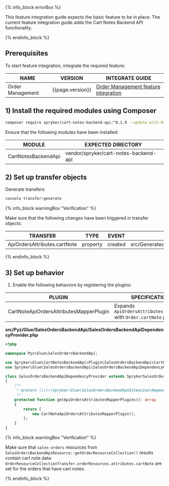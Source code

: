

{% info_block errorBox %}

This feature integration guide expects the basic feature to be in place.
The current feature integration guide adds the Cart Notes Backend API functionality.

{% endinfo_block %}

## Prerequisites

To start feature integration, integrate the required feature:

| NAME             | VERSION          | INTEGRATE GUIDE                                                                                                                              |
|------------------|------------------|----------------------------------------------------------------------------------------------------------------------------------------------|
| Order Management | {{page.version}} | [Order Management feature integration](/docs/pbc/all/order-management-system/{{page.version}}/base-shop/install-and-upgrade/install-features/install-the-order-management-feature.html) |

## 1) Install the required modules using Composer

```bash
composer require spryker/cart-notes-backend-api:^0.1.0 --update-with-dependencies
```

Ensure that the following modules have been installed:

| MODULE                | EXPECTED DIRECTORY                      |
|-----------------------|-----------------------------------------|
| CartNotesBackendApi   | vendor/spryker/cart-notes-backend-api   |

## 2) Set up transfer objects

Generate transfers:

```bash
console transfer:generate
```

{% info_block warningBox "Verification" %}

Make sure that the following changes have been triggered in transfer objects:

| TRANSFER                     | TYPE     | EVENT   | PATH                                              |
|------------------------------|----------|---------|---------------------------------------------------|
| ApiOrdersAttributes.cartNote | property | created | src/Generated/Shared/Transfer/ApiOrdersAttributes |

{% endinfo_block %}

## 3) Set up behavior

1. Enable the following behaviors by registering the plugins:

| PLUGIN                                   | SPECIFICATION                                                          | PREREQUISITES | NAMESPACE                                                     |
|------------------------------------------|------------------------------------------------------------------------|---------------|---------------------------------------------------------------|
| CartNoteApiOrdersAttributesMapperPlugin  | Expands `ApiOrdersAttributes.cartNote` with `Order.cartNote` property. |               | Spryker\Glue\CartNotesBackendApi\Plugin\SalesOrdersBackendApi |

**src/Pyz/Glue/SalesOrdersBackendApi/SalesOrdersBackendApiDependencyProvider.php**

```php
<?php

namespace Pyz\Glue\SalesOrdersBackendApi;

use Spryker\Glue\CartNotesBackendApi\Plugin\SalesOrdersBackendApi\CartNoteApiOrdersAttributesMapperPlugin;
use Spryker\Glue\SalesOrdersBackendApi\SalesOrdersBackendApiDependencyProvider as SprykerSalesOrdersBackendApiDependencyProvider;

class SalesOrdersBackendApiDependencyProvider extends SprykerSalesOrdersBackendApiDependencyProvider
{
    /**
     * @return list<\Spryker\Glue\SalesOrdersBackendApiExtension\Dependency\Plugin\ApiOrdersAttributesMapperPluginInterface>
     */
    protected function getApiOrdersAttributesMapperPlugins(): array
    {
        return [
            new CartNoteApiOrdersAttributesMapperPlugin(),
        ];
    }
}
```

{% info_block warningBox "Verification" %}

Make sure that `sales-orders` resources from `SalesOrdersBackendApiResource::getOrderResourceCollection()` results contain cart note data: `OrderResourceCollectionTransfer.orderResources.attributes.cartNote` are set for the orders that have cart notes.

{% endinfo_block %}